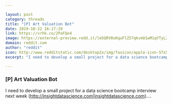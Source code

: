 ```yaml
---

layout: post
category: threads
title: "[P] Art Valuation Bot"
date: 2019-10-22 16:17:29
link: https://vrhk.co/2PaFQo4
image: https://external-preview.redd.it/lm5QRV0uKquFlZ57qkvmO1wM1qYTyL266DjG-mnozW0.jpg?width=1200&height=628.272251309&auto=webp&s=91fc0c2bdec523e99ce555458329ea9526956e32
domain: reddit.com
author: "reddit"
icon: http://www.redditstatic.com/desktop2x/img/favicon/apple-icon-57x57.png
excerpt: "I need to develop a small project for a data science bootcamp interview next week ([<http://insightdatascience.com|insightdatascience.com>](<https://insightdatascience.com>))...."

---
```


### [P] Art Valuation Bot

I need to develop a small project for a data science bootcamp interview next week ([<http://insightdatascience.com|insightdatascience.com>](<https://insightdatascience.com>))....